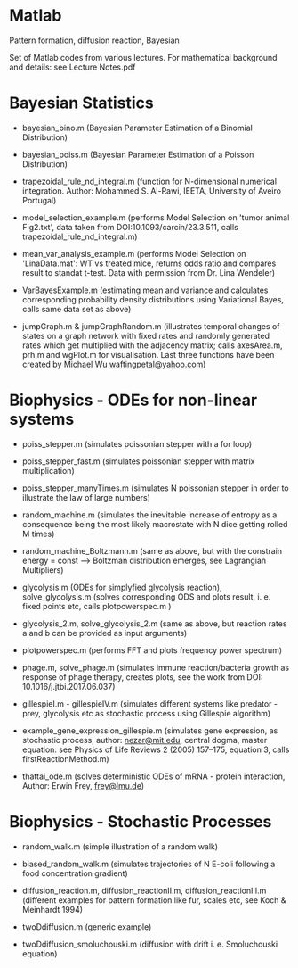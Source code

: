 # Matlab
Pattern formation, diffusion reaction, Bayesian 

Set of Matlab codes from various lectures. For mathematical background and details: see Lecture Notes.pdf

# Bayesian Statistics

- bayesian_bino.m (Bayesian Parameter Estimation of a Binomial Distribution)
- bayesian_poiss.m (Bayesian Parameter Estimation of a Poisson Distribution)

- trapezoidal_rule_nd_integral.m (function for N-dimensional numerical integration. Author: Mohammed S. Al-Rawi, IEETA, University of   Aveiro Portugal)

- model_selection_example.m (performs Model Selection on 'tumor animal Fig2.txt', data taken from DOI:10.1093/carcin/23.3.511, calls    trapezoidal_rule_nd_integral.m)

- mean_var_analysis_example.m (performs Model Selection on 'LinaData.mat': WT vs treated mice, returns odds ratio and compares result   to standat t-test. Data with permission from Dr. Lina Wendeler)

- VarBayesExample.m (estimating mean and variance and calculates corresponding probability density distributions using Variational      Bayes, calls same data set as above)

- jumpGraph.m & jumpGraphRandom.m (illustrates temporal changes of states on a graph network with fixed rates and randomly generated    rates which get multiplied with the adjacency matrix; calls axesArea.m, prh.m and wgPlot.m for visualisation. Last three functions    have been created by Michael Wu waftingpetal@yahoo.com)


# Biophysics - ODEs for non-linear systems

- poiss_stepper.m (simulates poissonian stepper with a for loop)
  
- poiss_stepper_fast.m (simulates poissonian stepper with matrix multiplication)

- poiss_stepper_manyTimes.m (simulates N poissonian stepper in order to illustrate the law of large numbers)

- random_machine.m (simulates the inevitable increase of entropy as a consequence being the most likely macrostate with N dice          getting rolled M times)

- random_machine_Boltzmann.m (same as above, but with the constrain energy = const  --> Boltzman distribution emerges, see Lagrangian   Multipliers)

- glycolysis.m (ODEs for simplyfied glycolysis reaction), solve_glycolysis.m (solves corresponding ODS and plots result, i. e. fixed    points etc, calls plotpowerspec.m )

- glycolysis_2.m, solve_glycolysis_2.m (same as above, but reaction rates a and b can be provided as input arguments)

- plotpowerspec.m (performs FFT and plots frequency power spectrum)

- phage.m, solve_phage.m (simulates immune reaction/bacteria growth as response of phage therapy, creates plots, see the work from      DOI: 10.1016/j.jtbi.2017.06.037)

- gillespieI.m - gillespieIV.m (simulates different systems like predator - prey, glycolysis etc as stochastic process using            Gillespie algorithm)

- example_gene_expression_gillespie.m (simulates gene expression, as stochastic process, author: nezar@mit.edu, central dogma,          master equation: see Physics of Life Reviews 2 (2005) 157–175, equation 3, calls firstReactionMethod.m)

- thattai_ode.m (solves deterministic ODEs of mRNA - protein interaction, Author: Erwin Frey, frey@lmu.de)



# Biophysics - Stochastic Processes

- random_walk.m (simple illustration of a random walk)

- biased_random_walk.m (simulates trajectories of N E-coli following a food concentration gradient)

- diffusion_reaction.m, diffusion_reactionII.m, diffusion_reactionIII.m (different examples for pattern formation like fur, scales      etc, see Koch & Meinhardt 1994)

- twoDdiffusion.m (generic example)

- twoDdiffusion_smoluchouski.m (diffusion with drift i. e. Smoluchouski equation)



